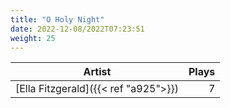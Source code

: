 ```yaml
---
title: "O Holy Night"
date: 2022-12-08/2022T07:23:51
weight: 25
---
```




 Artist | Plays 
----- | -----:
[Ella Fitzgerald]({{< ref "a925">}}) | 7

